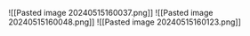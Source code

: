 ![[Pasted image 20240515160037.png]]
![[Pasted image 20240515160048.png]]
![[Pasted image 20240515160123.png]]
